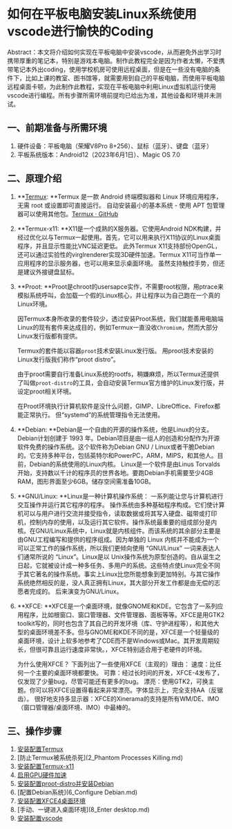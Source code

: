 # 如何在平板电脑安装Linux系统使用vscode进行愉快的Coding

Abstract：本文将介绍如何实现在平板电脑中安装vscode，从而避免外出学习时携带厚重的笔记本，特别是游戏本电脑。制作此教程完全是因为作者太懒，不爱携带笔记本外出coding，使用学校机房可使用远程桌面，但是在一些没有电脑的条件下，比如上课的教室、图书馆等，就需要用到自己的平板电脑，而使用平板电脑远程桌面卡顿，为此制作此教程，实现在平板电脑中利用Linux虚拟机运行使用vscode进行编程。所有步骤所需环境前提均已给出为准，其他设备和环境并未测试。

## 一、前期准备与所需环境

1. 硬件设备：平板电脑（荣耀V8Pro 8+256）、鼠标（蓝牙）、键盘（蓝牙）
2. 平板系统版本：Android12（2023年6月1日）、Magic OS 7.0

## 二、原理介绍

1. **[Termux](https://termux.dev/): **Termux 是一款 Android 终端模拟器和 Linux 环境应用程序，无需 root 或设置即可直接运行。 自动安装最小的基本系统 - 使用 APT 包管理器可以使用其他包。[Termux · GitHub](https://github.com/termux)

2. **Termux-x11: **X11是一个成熟的X服务器。它使用Android NDK构建，并经过优化以与Termux一起使用。首先，它可以用来执行X11协议的Linux桌面程序，并且显示性能比VNC延迟更低。 此外Termux X11支持部份OpenGL，还可以通过实验性的virglrenderer实现3D硬件加速。Termux X11可当作单一应用程序的显示服务器，也可以用来显示桌面环境。 虽然支持触控手势，但还是建议外接键盘鼠标。

3. **Proot: **Proot是chroot的usersapce实作，不需要root权限，用ptrace来模拟系统呼叫，会加载一个假的Linux核心，并让程序以为自己跑在一个真的Linux环境。

   因Termux本身所收录的套件较少，透过安装Proot系统，我们就能善用电脑端Linux的现有套件来达成目的，例如Termux一直没收`Chromium`，然而大部分Linux发行版都有提供。

   Termux的套件能以容器`proot`技术安装Linux发行版。 用proot技术安装的Linux发行版我们称作“proot distro”。

   由于proot需要自行准备Linux系统的rootfs，稍嫌麻烦，所以Termux还提供了叫做`proot-distro`的工具，会自动安装Termux官方维护的Linux发行版，并设定proot相关环境。

   在Proot环境执行计算机软件是没什么问题，GIMP、LibreOffice、Firefox都能正常执行。 但“systemd”的系统管理指令无法使用。


4. **Debian: **Debian是一个自由的开源的操作系统，他是Linux的分支。Debian计划创建于 1993 年。Debian项目是由一组人的创造和分配作为开源软件免费的操作系统。这个软件称为Debian GNU / Linux或者干脆Debian的。它支持多种平台，包括英特尔和PowerPC，ARM，MIPS，和其他人。目前，Debian的系统使用的Linux内核。 Linux是一个软件是由Linus Torvalds开始，支持数以千计的程序员的世界各地。要跑Debian手机需要至少4GB RAM，图形界面至少6GB。储存空间需准备10GB。

5. **GNU/Linux: **Linux是一种计算机操作系统： 一系列能让您与计算机进行交互操作并运行其它程序的程序。 操作系统由多种基础程序构成。它们使计算机可以与用户进行交流并接受指令，读取数据或将其写入硬盘、磁带或打印机，控制内存的使用，以及运行其它软件。操作系统最重要的组成部分是内核。在GNU/Linux系统中，Linux就是内核组件。而该系统的其余部分主要是由GNU工程编写和提供的程序组成。因为单独的 Linux 内核并不能成为一个可以正常工作的操作系统，所以我们更倾向使用 “GNU/Linux” 一词来表达人们通常所说的 “Linux”。Linux是以 Unix操作系统为原型创造的。自从诞生之日起，它就被设计成一种多任务、多用户的系统。这些特点使Linux完全不同于其它著名的操作系统。事实上Linux比您所能想象到更加特别。与其它操作系统绝然相反的是，没人真正拥有Linux，其大部分开发工作都是由无偿的志愿者完成的。 后来演变为GNU/Linux。

6. **XFCE: **XFCE是一个桌面环境，就像GNOME和KDE。它包含了一系列应用程序，比如根窗口、窗口管理器、文件管理器、面板等等。XFCE是用GTK2 toolkit写的，同时也包含了其自己的开发环境（库、守护进程等），和其他大型的桌面环境差不多。但与GNOME和KDE不同的是，XFCE是一个轻量级的桌面环境，设计上软多地参考了CDE而不是Windows或Mac。其开发周期较长，但很可靠且运行速度非常快。，XFCE特别适合用于老硬件的环境。

   为什么使用XFCE？
   下面列出了一些使用XFCE（主观的）理由：
   速度：比任何一个主要的桌面环境都要快。
   可靠：经过长时间的开发，XFCE-4发布了，仅发现了少量bug，尽管可能还有更多的bug。
   漂亮：使用GTK2，可换主题。你可以将XFCE设置得看起来非常漂亮。字体显示上，完全支持AA（反锯齿）。
   很好地支持多显示器：XFCE的Xinerama的支持是所有WM/DE、IMO（窗口管理器/桌面环境、IMO）中最棒的。

## 三、操作步骤

1. [安装配置Termux](1_Termux.md)
2. [防止Termux被系统杀死](2_Phantom Processes Killing.md)
3. [安装配置Termux-x11](3_Termux-x11.md)
4. [启用GPU硬件加速](4_GPU_virglrenderer.md)
5. [安装配置proot-distro并安装Debian](5_proot-distro.md)
6. [配置Debian系统](6_Configure Debian.md)
7. [安装配置XFCE4桌面环境](7_XFCE4.md)
8. [手动、一键进入桌面环境](8_Enter desktop.md)
10. [安装配置vscode](9_vscode)
